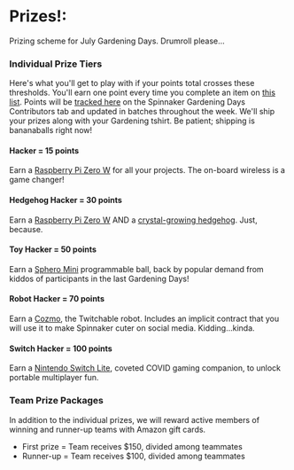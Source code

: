 # Prizes!:

Prizing scheme for July Gardening Days. Drumroll please...

### Individual Prize Tiers
Here's what you'll get to play with if your points total crosses these thresholds. You'll earn one point every time you complete an item on [this list](https://spinnaker.io/community/gardening/what-to-hack/). Points will be [tracked here](https://docs.google.com/spreadsheets/d/1kt9MJexQTPb1AuC5mQXZBX-NBZf5XsSwBBpy3WJ_fJk/edit?usp=sharing) on the Spinnaker Gardening Days Contributors tab and updated in batches throughout the week. We'll ship your prizes along with your Gardening tshirt. Be patient; shipping is bananaballs right now!

#### Hacker = 15 points
Earn a [Raspberry Pi Zero W](https://www.raspberrypi.org/products/raspberry-pi-zero-w/) for all your projects.  The on-board wireless is a game changer!

#### Hedgehog Hacker = 30 points
Earn a [Raspberry Pi Zero W](https://www.raspberrypi.org/products/raspberry-pi-zero-w/) AND a [crystal-growing hedgehog](https://youtu.be/W2rK8KdrDkY). Just, because.

#### Toy Hacker = 50 points
Earn a [Sphero Mini](https://sphero.com/products/sphero-mini) programmable ball, back by popular demand from kiddos of participants in the last Gardening Days!

#### Robot Hacker = 70 points
Earn a [Cozmo](https://anki.com/en-us/cozmo.html), the Twitchable robot. Includes an implicit contract that you will use it to make Spinnaker cuter on social media. Kidding...kinda.

#### Switch Hacker = 100 points
Earn a [Nintendo Switch Lite](https://www.nintendo.com/switch/lite/), coveted COVID gaming companion, to unlock portable multiplayer fun.

### Team Prize Packages
In addition to the individual prizes, we will reward active members of winning and runner-up teams with Amazon gift cards. 
- First prize = Team receives $150, divided among teammates
- Runner-up = Team receives $100, divided among teammates
